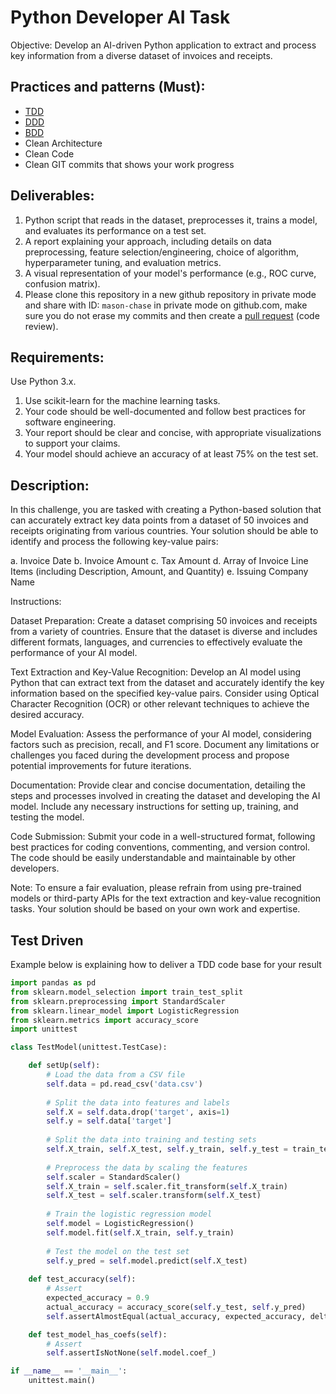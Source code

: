 
# Python Developer AI  Task

Objective: Develop an AI-driven Python application to extract and process key information from a diverse dataset of invoices and receipts.

## Practices and patterns (Must):

- [TDD](https://en.wikipedia.org/wiki/Test-driven_development)
- [DDD](https://en.wikipedia.org/wiki/Domain-driven_design)
- [BDD](https://en.wikipedia.org/wiki/Behavior-driven_development)
- Clean Architecture
- Clean Code
- Clean GIT commits that shows your work progress

## Deliverables:

1. Python script that reads in the dataset, preprocesses it, trains a model, and evaluates its performance on a test set.
2. A report explaining your approach, including details on data preprocessing, feature selection/engineering, choice of algorithm, hyperparameter tuning, and evaluation metrics.
3. A visual representation of your model's performance (e.g., ROC curve, confusion matrix).
4. Please clone this repository in a new github repository in private mode and share with ID: `mason-chase` in private mode on github.com, make sure you do not erase my commits and then create a [pull request](https://docs.github.com/en/pull-requests/collaborating-with-pull-requests/proposing-changes-to-your-work-with-pull-requests/about-pull-requests) (code review).

## Requirements:

Use Python 3.x.
1. Use scikit-learn for the machine learning tasks.
2. Your code should be well-documented and follow best practices for software engineering.
3. Your report should be clear and concise, with appropriate visualizations to support your claims.
4. Your model should achieve an accuracy of at least 75% on the test set.

## Description:

In this challenge, you are tasked with creating a Python-based solution that can accurately extract key data points from a dataset of 50 invoices and receipts originating from various countries. Your solution should be able to identify and process the following key-value pairs:

a. Invoice Date
b. Invoice Amount
c. Tax Amount
d. Array of Invoice Line Items (including Description, Amount, and Quantity)
e. Issuing Company Name

Instructions:

Dataset Preparation: Create a dataset comprising 50 invoices and receipts from a variety of countries. Ensure that the dataset is diverse and includes different formats, languages, and currencies to effectively evaluate the performance of your AI model.

Text Extraction and Key-Value Recognition: Develop an AI model using Python that can extract text from the dataset and accurately identify the key information based on the specified key-value pairs. Consider using Optical Character Recognition (OCR) or other relevant techniques to achieve the desired accuracy.

Model Evaluation: Assess the performance of your AI model, considering factors such as precision, recall, and F1 score. Document any limitations or challenges you faced during the development process and propose potential improvements for future iterations.

Documentation: Provide clear and concise documentation, detailing the steps and processes involved in creating the dataset and developing the AI model. Include any necessary instructions for setting up, training, and testing the model.

Code Submission: Submit your code in a well-structured format, following best practices for coding conventions, commenting, and version control. The code should be easily understandable and maintainable by other developers.

Note: To ensure a fair evaluation, please refrain from using pre-trained models or third-party APIs for the text extraction and key-value recognition tasks. Your solution should be based on your own work and expertise.


## Test Driven

Example below is explaining how to deliver a TDD code base for your result

```python
import pandas as pd
from sklearn.model_selection import train_test_split
from sklearn.preprocessing import StandardScaler
from sklearn.linear_model import LogisticRegression
from sklearn.metrics import accuracy_score
import unittest

class TestModel(unittest.TestCase):

    def setUp(self):
        # Load the data from a CSV file
        self.data = pd.read_csv('data.csv')
        
        # Split the data into features and labels
        self.X = self.data.drop('target', axis=1)
        self.y = self.data['target']
        
        # Split the data into training and testing sets
        self.X_train, self.X_test, self.y_train, self.y_test = train_test_split(self.X, self.y, test_size=0.2, random_state=42)
        
        # Preprocess the data by scaling the features
        self.scaler = StandardScaler()
        self.X_train = self.scaler.fit_transform(self.X_train)
        self.X_test = self.scaler.transform(self.X_test)
        
        # Train the logistic regression model
        self.model = LogisticRegression()
        self.model.fit(self.X_train, self.y_train)
        
        # Test the model on the test set
        self.y_pred = self.model.predict(self.X_test)
        
    def test_accuracy(self):
        # Assert
        expected_accuracy = 0.9
        actual_accuracy = accuracy_score(self.y_test, self.y_pred)
        self.assertAlmostEqual(actual_accuracy, expected_accuracy, delta=0.05)

    def test_model_has_coefs(self):
        # Assert
        self.assertIsNotNone(self.model.coef_)

if __name__ == '__main__':
    unittest.main()
```
